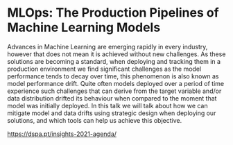 # MLOps: The Production Pipelines of Machine Learning Models

Advances in Machine Learning are emerging rapidly in every industry, however that does not mean it is achieved without new challenges. As these solutions are becoming a standard, when deploying and tracking them in a production environment we find significant challenges as the model performance tends to decay over time, this phenomenon is also known as model performance drift. Quite often models deployed over a period of time experience such challenges that can derive from the target variable and/or data distribution drifted its behaviour when compared to the moment that model was initially deployed. In this talk we will talk about how we can mitigate model and data drifts using strategic design when deploying our solutions, and which tools can help us achieve this objective.

https://dspa.pt/insights-2021-agenda/
